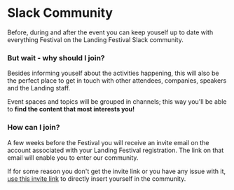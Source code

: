 # Slack Community

Before, during and after the event you can keep youself up to date with everything Festival on the Landing Festival Slack community.

### But wait - why should I join?

Besides informing youself about the activities happening, this will also be the perfect place to get in touch with other attendees, companies, speakers and the Landing staff.

Event spaces and topics will be grouped in channels; this way you'll be able to **find the content that most interests you!**

### How can I join?

A few weeks before the Festival you will receive an invite email on the account associated with your Landing Festival registration. The link on that email will enable you to enter our community.

If for some reason you don't get the invite link or you have any issue with it, [use this invite link](https://landingfestival.slack.com/join/shared_invite/enQtMzA3NzU5NTMzMzQ1LTg1YmE1OTFjZTNmOGZjYWQwMDY5YjVhMzViN2NlY2I0MzdjMDIyYjZjOTc1YzI0MGYxMmQ5MzQ3MjY4YTZkN2U) to directly insert yourself in the community.

